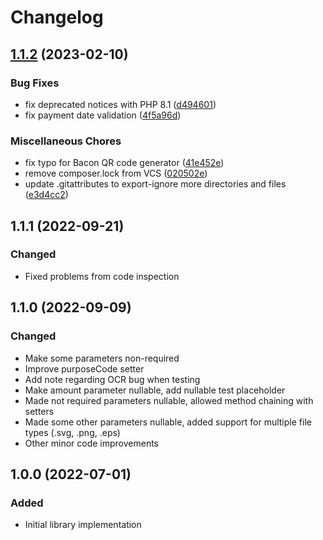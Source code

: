 # Changelog

## [1.1.2](https://github.com/DataLinx/php-upn-qr-generator/compare/v1.1.1...v1.1.2) (2023-02-10)


### Bug Fixes

* fix deprecated notices with PHP 8.1 ([d494601](https://github.com/DataLinx/php-upn-qr-generator/commit/d494601878215a2e554259cbdc7f5f8855ab1ccc))
* fix payment date validation ([4f5a96d](https://github.com/DataLinx/php-upn-qr-generator/commit/4f5a96d5029faea59ad5de326c87de72ece2b28b))


### Miscellaneous Chores

* fix typo for Bacon QR code generator ([41e452e](https://github.com/DataLinx/php-upn-qr-generator/commit/41e452e06c4c74f406a2f374c564a2ae59c877fd))
* remove composer.lock from VCS ([020502e](https://github.com/DataLinx/php-upn-qr-generator/commit/020502e87c1df64c313c7693a149e516c9041937))
* update .gitattributes to export-ignore more directories and files ([e3d4cc2](https://github.com/DataLinx/php-upn-qr-generator/commit/e3d4cc236a5d56fc870d383dc8961c2894af4a89))

## 1.1.1 (2022-09-21)
### Changed
- Fixed problems from code inspection

## 1.1.0 (2022-09-09)
### Changed
- Make some parameters non-required
- Improve purposeCode setter
- Add note regarding OCR bug when testing
- Make amount parameter nullable, add nullable test placeholder
- Made not required parameters nullable, allowed method chaining with setters
- Made some other parameters nullable, added support for multiple file types (.svg, .png, .eps)
- Other minor code improvements

## 1.0.0 (2022-07-01)
### Added
- Initial library implementation
